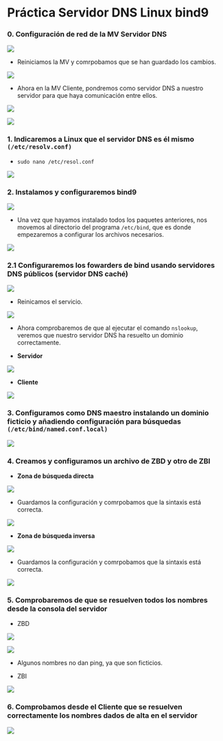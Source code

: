 # **Práctica Servidor DNS Linux bind9**

### **0. Configuración de red de la MV Servidor DNS**

![](img-linux/029.png)

- Reiniciamos la MV y comrpobamos que se han guardado los cambios.

![](img-linux/003.png)

- Ahora en la MV Cliente, pondremos como servidor DNS a nuestro servidor para que haya comunicación entre ellos.

![](img-linux/027.png)

![](img-linux/028.png)

### **1. Indicaremos a Linux que el servidor DNS es él mismo ``(/etc/resolv.conf)``**

- `sudo nano /etc/resol.conf`

![](img-linux/001.png)

### **2. Instalamos y configuraremos bind9**

![](img-linux/004.png)

- Una vez que hayamos instalado todos los paquetes anteriores, nos movemos al directorio del programa `/etc/bind`, que es donde empezaremos a configurar los archivos necesarios.

![](img-linux/005.png)

### **2.1 Configuraremos los fowarders de bind usando servidores DNS públicos (servidor DNS caché)**

![](img-linux/006.png)

- Reinicamos el servicio.

![](img-linux/007.png)

- Ahora comprobaremos de que al ejecutar el comando ``nslookup``, veremos que nuestro servidor DNS ha resuelto un dominio correctamente.

- **Servidor**

![](img-linux/031.png)

- **Cliente**

![](img-linux/032.png)

### **3. Configuramos como DNS maestro instalando un dominio ficticio y añadiendo configuración para búsquedas ``(/etc/bind/named.conf.local)``**

![](img-linux/033.png)

### **4. Creamos y configuramos un archivo de ZBD y otro de ZBI**

- **Zona de búsqueda directa**

![](img-linux/034.png)

- Guardamos la configuración y comrpobamos que la sintaxis está correcta.

![](img-linux/015.png)

- **Zona de búsqueda inversa**

![](img-linux/025.png)

- Guardamos la configuración y comrpobamos que la sintaxis está correcta.

![](img-linux/022.png)

### **5. Comprobaremos de que se resuelven todos los nombres desde la consola del servidor**

- ZBD

![](img-linux/017.png)

![](img-linux/019.png)

- Algunos nombres no dan ping, ya que son ficticios.

- ZBI

![](img-linux/023.png)

### **6. Comprobamos desde el Cliente que se resuelven correctamente los nombres dados de alta en el servidor**

![](img-linux/030.png)
